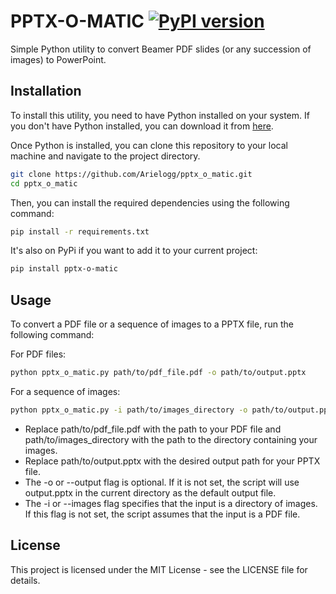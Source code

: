 
PPTX-O-MATIC [![PyPI version](https://badge.fury.io/py/pptx-o-matic.svg)](https://badge.fury.io/py/pptx-o-matic)
============

Simple Python utility to convert Beamer PDF slides (or any succession of images) to PowerPoint.


## Installation

To install this utility, you need to have Python installed on your system. If you don't have Python installed, you can download it from [here](https://www.python.org/downloads/).

Once Python is installed, you can clone this repository to your local machine and navigate to the project directory.

```bash
git clone https://github.com/Arielogg/pptx_o_matic.git
cd pptx_o_matic
```

Then, you can install the required dependencies using the following command:

```bash
pip install -r requirements.txt
```

It's also on PyPi if you want to add it to your current project:
```bash
pip install pptx-o-matic
```

## Usage
To convert a PDF file or a sequence of images to a PPTX file, run the following command:

For PDF files:
```bash
python pptx_o_matic.py path/to/pdf_file.pdf -o path/to/output.pptx
```
For a sequence of images:
```bash
python pptx_o_matic.py -i path/to/images_directory -o path/to/output.pptx
```

- Replace path/to/pdf_file.pdf with the path to your PDF file and path/to/images_directory with the path to the directory containing your images.
- Replace path/to/output.pptx with the desired output path for your PPTX file.
- The -o or --output flag is optional. If it is not set, the script will use output.pptx in the current directory as the default output file.
- The -i or --images flag specifies that the input is a directory of images. If this flag is not set, the script assumes that the input is a PDF file.

## License
This project is licensed under the MIT License - see the LICENSE file for details.

